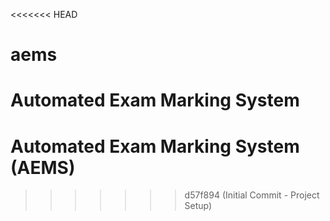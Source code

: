 <<<<<<< HEAD
# aems
Automated Exam Marking System
=======
# Automated Exam Marking System (AEMS)
>>>>>>> d57f894 (Initial Commit - Project Setup)
